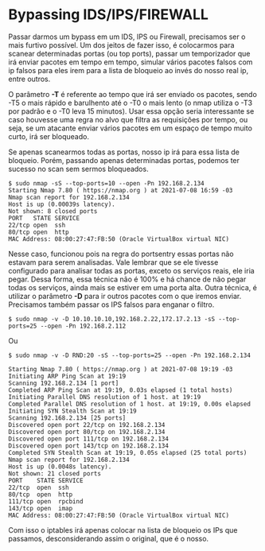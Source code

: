 # Bypassing IDS/IPS/FIREWALL

Passar darmos um bypass em um IDS, IPS ou Firewall, precisamos ser o mais furtivo possível. Um dos jeitos de fazer isso, é colocarmos para scanear determinadas portas (ou top ports), passar um temporizador que irá enviar pacotes em tempo em tempo, simular vários pacotes falsos com ip falsos para eles irem para a lista de bloqueio ao invés do nosso real ip, entre outros.

O parâmetro **-T** é referente ao tempo que irá ser enviado os pacotes, sendo -T5 o mais rápido e barulhento até o -T0 o mais lento (o nmap utiliza o -T3 por padrão e o -T0 leva 15 minutos). Usar essa opção seria interessante se caso houvesse uma regra no alvo que filtra as requisições por tempo, ou seja, se um atacante enviar vários pacotes em um espaço de tempo muito curto, irá ser bloqueado.

Se apenas scanearmos todas as portas, nosso ip irá para essa lista de bloqueio. Porém, passando apenas determinadas portas, podemos ter sucesso no scan sem sermos bloqueados.

```
$ sudo nmap -sS --top-ports=10 --open -Pn 192.168.2.134
Starting Nmap 7.80 ( https://nmap.org ) at 2021-07-08 16:59 -03
Nmap scan report for 192.168.2.134
Host is up (0.00039s latency).
Not shown: 8 closed ports
PORT   STATE SERVICE
22/tcp open  ssh
80/tcp open  http
MAC Address: 08:00:27:47:FB:50 (Oracle VirtualBox virtual NIC)
```

Nesse caso, funcionou pois na regra do portsentry essas portas não estavam para serem analisadas. Vale lembrar que se ele tivesse configurado para analisar todas as portas, exceto os serviços reais, ele iria pegar. Dessa forma, essa técnica não é 100% e há chance de não pegar todas os serviços, ainda mais se estiver em uma porta alta. Outra técnica, é utilizar o parâmetro **-D** para ir outros pacotes com o que iremos enviar. Precisamos também passar os IPS falsos para enganar o filtro.

```
$ sudo nmap -v -D 10.10.10.10,192.168.2.22,172.17.2.13 -sS --top-ports=25 --open -Pn 192.168.2.112
```

Ou

```
$ sudo nmap -v -D RND:20 -sS --top-ports=25 --open -Pn 192.168.2.134

Starting Nmap 7.80 ( https://nmap.org ) at 2021-07-08 19:19 -03
Initiating ARP Ping Scan at 19:19
Scanning 192.168.2.134 [1 port]
Completed ARP Ping Scan at 19:19, 0.03s elapsed (1 total hosts)
Initiating Parallel DNS resolution of 1 host. at 19:19
Completed Parallel DNS resolution of 1 host. at 19:19, 0.00s elapsed
Initiating SYN Stealth Scan at 19:19
Scanning 192.168.2.134 [25 ports]
Discovered open port 22/tcp on 192.168.2.134
Discovered open port 80/tcp on 192.168.2.134
Discovered open port 111/tcp on 192.168.2.134
Discovered open port 143/tcp on 192.168.2.134
Completed SYN Stealth Scan at 19:19, 0.05s elapsed (25 total ports)
Nmap scan report for 192.168.2.134
Host is up (0.0048s latency).
Not shown: 21 closed ports
PORT    STATE SERVICE
22/tcp  open  ssh
80/tcp  open  http
111/tcp open  rpcbind
143/tcp open  imap
MAC Address: 08:00:27:47:FB:50 (Oracle VirtualBox virtual NIC)
```

Com isso o iptables irá apenas colocar na lista de bloqueio os IPs que passamos, desconsiderando assim o original, que é o nosso.